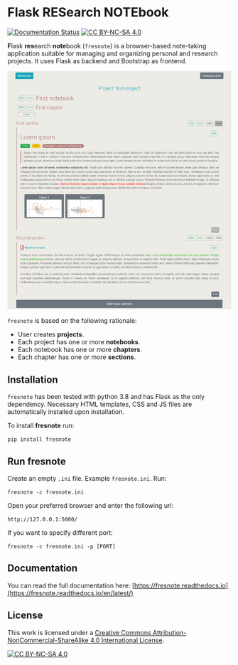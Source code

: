 # Flask RESearch NOTEbook

[![Documentation Status](https://readthedocs.org/projects/pip/badge/?version=stable)](https://pip.pypa.io/en/stable/?badge=stable) [![CC BY-NC-SA 4.0][cc-by-nc-sa-shield]][cc-by-nc-sa]

**F**lask **res**earch **note**book (`fresnote`) is a browser-based note-taking application suitable for managing and organizing personal and research projects. It uses Flask as backend and Bootstrap as frontend.

![main figure](https://github.com/dkioroglou/fresnote/blob/main/docs/images/main_figure.png)

``fresnote`` is based on the following rationale:

* User creates **projects**.
* Each project has one or more **notebooks**.
* Each notebook has one or more **chapters**.
* Each chapter has one or more **sections**.

## Installation

`fresnote` has been tested with python 3.8 and has Flask as the only dependency. Necessary HTML templates, CSS and JS files are automatically installed upon installation. 

To install **fresnote** run:

```
pip install fresnote
```

## Run fresnote

Create an empty `.ini` file. Example `fresnote.ini`.
Run:
```
fresnote -c fresnote.ini
```

Open your preferred browser and enter the following url:
```
http://127.0.0.1:5000/
```

If you want to specify different port:
```
fresnote -c fresnote.ini -p [PORT]
```


## Documentation

You can read the full documentation here: [https://fresnote.readthedocs.io](https://fresnote.readthedocs.io/en/latest/)


## License

This work is licensed under a
[Creative Commons Attribution-NonCommercial-ShareAlike 4.0 International License][cc-by-nc-sa].

[![CC BY-NC-SA 4.0][cc-by-nc-sa-image]][cc-by-nc-sa]

[cc-by-nc-sa]: http://creativecommons.org/licenses/by-nc-sa/4.0/
[cc-by-nc-sa-image]: https://licensebuttons.net/l/by-nc-sa/4.0/88x31.png
[cc-by-nc-sa-shield]: https://img.shields.io/badge/License-CC%20BY--NC--SA%204.0-lightgrey.svg
